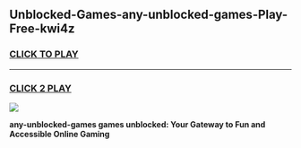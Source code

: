 
## Unblocked-Games-any-unblocked-games-Play-Free-kwi4z
<h3>
<a href="https://premium76.site?title=any-unblocked-games&ref=23A">CLICK TO PLAY</a></h3>
<hr>

<h3>
<a href="https://premium76.site?title=any-unblocked-games&ref=23A">CLICK 2 PLAY</a>
  
</h3>

<a href="https://premium76.site?title=any-unblocked-games&ref=23A"><img src="https://clearcache.store/games.png"></a>


**any-unblocked-games games unblocked: Your Gateway to Fun and Accessible Online Gaming**
